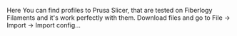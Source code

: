 Here You can find profiles to Prusa Slicer, that are tested on Fiberlogy Filaments and it's work perfectly with them. 
Download files and go to File -> Import -> Import config... 
